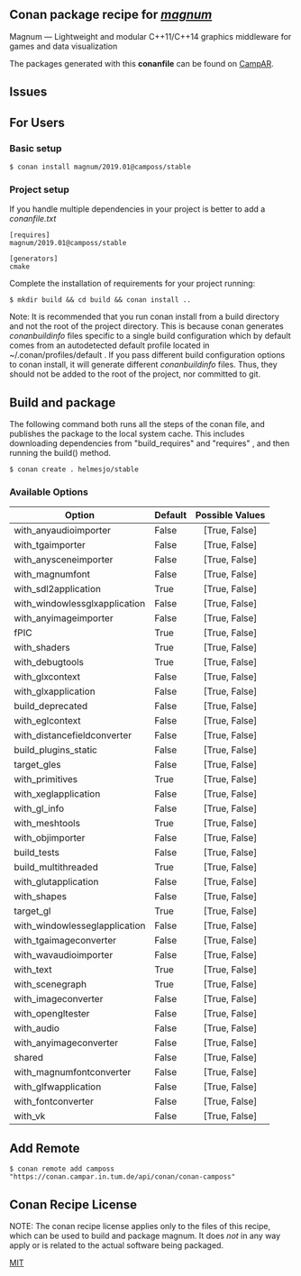 ## Conan package recipe for [*magnum*](https://magnum.graphics)

Magnum — Lightweight and modular C++11/C++14                     graphics middleware for games and data visualization

The packages generated with this **conanfile** can be found on [CampAR](https://conan.campar.in.tum.de/artifactory/webapp/#/home).


## Issues

## For Users

### Basic setup

    $ conan install magnum/2019.01@camposs/stable

### Project setup

If you handle multiple dependencies in your project is better to add a *conanfile.txt*

    [requires]
    magnum/2019.01@camposs/stable

    [generators]
    cmake

Complete the installation of requirements for your project running:

    $ mkdir build && cd build && conan install ..

Note: It is recommended that you run conan install from a build directory and not the root of the project directory.  This is because conan generates *conanbuildinfo* files specific to a single build configuration which by default comes from an autodetected default profile located in ~/.conan/profiles/default .  If you pass different build configuration options to conan install, it will generate different *conanbuildinfo* files.  Thus, they should not be added to the root of the project, nor committed to git.


## Build and package

The following command both runs all the steps of the conan file, and publishes the package to the local system cache.  This includes downloading dependencies from "build_requires" and "requires" , and then running the build() method.

    $ conan create . helmesjo/stable


### Available Options
| Option        | Default | Possible Values  |
| ------------- |:----------------- |:------------:|
| with_anyaudioimporter      | False |  [True, False] |
| with_tgaimporter      | False |  [True, False] |
| with_anysceneimporter      | False |  [True, False] |
| with_magnumfont      | False |  [True, False] |
| with_sdl2application      | True |  [True, False] |
| with_windowlessglxapplication      | False |  [True, False] |
| with_anyimageimporter      | False |  [True, False] |
| fPIC      | True |  [True, False] |
| with_shaders      | True |  [True, False] |
| with_debugtools      | True |  [True, False] |
| with_glxcontext      | False |  [True, False] |
| with_glxapplication      | False |  [True, False] |
| build_deprecated      | False |  [True, False] |
| with_eglcontext      | False |  [True, False] |
| with_distancefieldconverter      | False |  [True, False] |
| build_plugins_static      | False |  [True, False] |
| target_gles      | False |  [True, False] |
| with_primitives      | True |  [True, False] |
| with_xeglapplication      | False |  [True, False] |
| with_gl_info      | False |  [True, False] |
| with_meshtools      | True |  [True, False] |
| with_objimporter      | False |  [True, False] |
| build_tests      | False |  [True, False] |
| build_multithreaded      | True |  [True, False] |
| with_glutapplication      | False |  [True, False] |
| with_shapes      | False |  [True, False] |
| target_gl      | True |  [True, False] |
| with_windowlesseglapplication      | False |  [True, False] |
| with_tgaimageconverter      | False |  [True, False] |
| with_wavaudioimporter      | False |  [True, False] |
| with_text      | True |  [True, False] |
| with_scenegraph      | True |  [True, False] |
| with_imageconverter      | False |  [True, False] |
| with_opengltester      | False |  [True, False] |
| with_audio      | False |  [True, False] |
| with_anyimageconverter      | False |  [True, False] |
| shared      | False |  [True, False] |
| with_magnumfontconverter      | False |  [True, False] |
| with_glfwapplication      | False |  [True, False] |
| with_fontconverter      | False |  [True, False] |
| with_vk      | False |  [True, False] |


## Add Remote

    $ conan remote add camposs "https://conan.campar.in.tum.de/api/conan/conan-camposs"


## Conan Recipe License

NOTE: The conan recipe license applies only to the files of this recipe, which can be used to build and package magnum.
It does *not* in any way apply or is related to the actual software being packaged.

[MIT](https://github.com/ulricheck/conan-corrade/blob/stable/2018.10/LICENSE.md)
